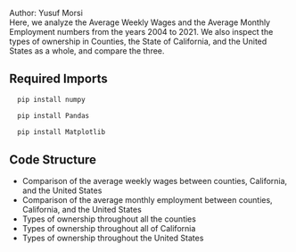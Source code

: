 <a name="readme-top"></a>

Author: Yusuf Morsi </br>
Here, we analyze the Average Weekly Wages and the Average Monthly Employment numbers from the years 2004 to 2021.
We also inspect the types of ownership in Counties, the State of California, and the United States as a whole, and compare the three.


<!-- Required Imports -->
## Required Imports

```sh
  pip install numpy
```
```sh
  pip install Pandas
```
```sh
  pip install Matplotlib
```



## Code Structure
- Comparison of the average weekly wages between counties, California, and the United States
- Comparison of the average monthly employment between counties, California, and the United States
- Types of ownership throughout all the counties
- Types of ownership throughout all of California
- Types of ownership throughout the United States

